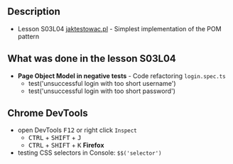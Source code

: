 ## Description
- Lesson S03L04 [jaktestowac.pl](https://jaktestowac.pl/lesson/pw1s03l04/) - Simplest implementation of the POM pattern
 
## What was done in the lesson S03L04
- **Page Object Model in negative tests** - Code refactoring `login.spec.ts`
    - test('unsuccessful login with too short username')
    - test('unsuccessful login with too short password')

## Chrome DevTools

- open DevTools <kbd>F12</kbd> or right click `Inspect`  
    - <kbd>CTRL</kbd> + <kbd>SHIFT</kbd> + <kbd>J</kbd>  
    - <kbd>CTRL</kbd> + <kbd>SHIFT</kbd> + <kbd>K</kbd> **Firefox**
- testing CSS selectors in Console: `$$('selector')`  
